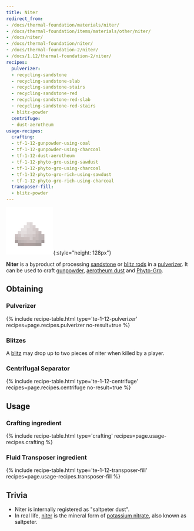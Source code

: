 ```yaml
---
title: Niter
redirect_from:
- /docs/thermal-foundation/materials/niter/
- /docs/thermal-foundation/items/materials/other/niter/
- /docs/niter/
- /docs/thermal-foundation/niter/
- /docs/thermal-foundation-2/niter/
- /docs/1.12/thermal-foundation-2/niter/
recipes:
  pulverizer:
  - recycling-sandstone
  - recycling-sandstone-slab
  - recycling-sandstone-stairs
  - recycling-sandstone-red
  - recycling-sandstone-red-slab
  - recycling-sandstone-red-stairs
  - blitz-powder
  centrifuge:
  - dust-aerotheum
usage-recipes:
  crafting:
  - tf-1-12-gunpowder-using-coal
  - tf-1-12-gunpowder-using-charcoal
  - tf-1-12-dust-aerotheum
  - tf-1-12-phyto-gro-using-sawdust
  - tf-1-12-phyto-gro-using-charcoal
  - tf-1-12-phyto-gro-rich-using-sawdust
  - tf-1-12-phyto-gro-rich-using-charcoal
  transposer-fill:
  - blitz-powder
---
```


![Niter](/assets/images/thermal-foundation-2/niter.png){:style="height: 128px"}


**Niter** is a byproduct of processing
[sandstone](https://minecraft.gamepedia.com/Sandstone) or [blitz
rods](../blitz-rod/) in a [pulverizer](../../thermal-expansion/pulverizer/). It can be used to
craft [gunpowder](https://minecraft.gamepedia.com/Gunpowder), [aerotheum
dust](../aerotheum-dust/) and [Phyto-Gro](../phyto-gro/).


Obtaining
---------

### Pulverizer
{% include recipe-table.html type='te-1-12-pulverizer' recipes=page.recipes.pulverizer no-result=true %}

### Blitzes
A [blitz](../blitz/) may drop up to two pieces of niter when killed by a
player.

### Centrifugal Separator
{% include recipe-table.html type='te-1-12-centrifuge' recipes=page.recipes.centrifuge no-result=true %}


Usage
-----

### Crafting ingredient
{% include recipe-table.html type='crafting' recipes=page.usage-recipes.crafting %}

### Fluid Transposer ingredient
{% include recipe-table.html type='te-1-12-transposer-fill' recipes=page.usage-recipes.transposer-fill %}


Trivia
------

* Niter is internally registered as "saltpeter dust".
* In real life, [niter](https://en.wikipedia.org/wiki/Niter) is the mineral form
  of [potassium nitrate](https://en.wikipedia.org/wiki/Potassium_nitrate), also
  known as saltpeter.
